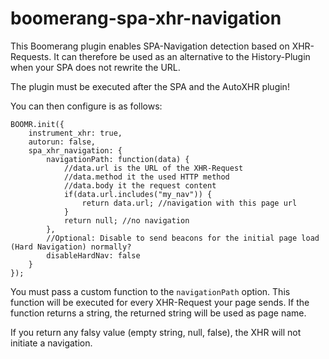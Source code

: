 # boomerang-spa-xhr-navigation
This Boomerang plugin enables SPA-Navigation detection based on XHR-Requests.
It can therefore be used as an alternative to the History-Plugin when your SPA does not rewrite the URL.

The plugin must be executed after the SPA and the AutoXHR plugin!

You can then configure is as follows:
```
BOOMR.init({
    instrument_xhr: true,
    autorun: false,
    spa_xhr_navigation: {
        navigationPath: function(data) {
            //data.url is the URL of the XHR-Request
            //data.method it the used HTTP method
            //data.body it the request content
            if(data.url.includes("my_nav")) {
                return data.url; //navigation with this page url
            }
            return null; //no navigation
        },
		//Optional: Disable to send beacons for the initial page load (Hard Navigation) normally?
		disableHardNav: false
    }
});
```

You must pass a custom function to the `navigationPath` option.
This function will be executed for every XHR-Request your page sends.
If the function returns a string, the returned string will be used as page name.

If you return any falsy value (empty string, null, false), the XHR will not initiate a navigation.


